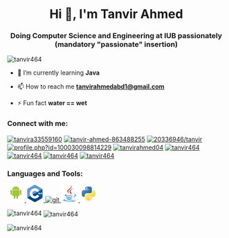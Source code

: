 <h1 align="center">Hi 👋, I'm Tanvir Ahmed</h1>
<h3 align="center">Doing Computer Science and Engineering at IUB passionately (mandatory "passionate" insertion)</h3>

<p align="left"> <img src="https://komarev.com/ghpvc/?username=tanvir464&label=Profile%20views&color=0e75b6&style=flat" alt="tanvir464" /> </p>

- 🌱 I’m currently learning **Java**

- 📫 How to reach me **tanvirahmedabd1@gmail.com**

- ⚡ Fun fact **water == wet**

<h3 align="left">Connect with me:</h3>
<p align="left">
<a href="https://twitter.com/tanvira33559160" target="blank"><img align="center" src="https://raw.githubusercontent.com/rahuldkjain/github-profile-readme-generator/master/src/images/icons/Social/twitter.svg" alt="tanvira33559160" height="30" width="40" /></a>
<a href="https://linkedin.com/in/tanvir-ahmed-863488255" target="blank"><img align="center" src="https://raw.githubusercontent.com/rahuldkjain/github-profile-readme-generator/master/src/images/icons/Social/linked-in-alt.svg" alt="tanvir-ahmed-863488255" height="30" width="40" /></a>
<a href="https://stackoverflow.com/users/20336946/tanvir" target="blank"><img align="center" src="https://raw.githubusercontent.com/rahuldkjain/github-profile-readme-generator/master/src/images/icons/Social/stack-overflow.svg" alt="20336946/tanvir" height="30" width="40" /></a>
<a href="https://fb.com/profile.php?id=100030098814229" target="blank"><img align="center" src="https://raw.githubusercontent.com/rahuldkjain/github-profile-readme-generator/master/src/images/icons/Social/facebook.svg" alt="profile.php?id=100030098814229" height="30" width="40" /></a>
<a href="https://instagram.com/tanvirahmed04" target="blank"><img align="center" src="https://raw.githubusercontent.com/rahuldkjain/github-profile-readme-generator/master/src/images/icons/Social/instagram.svg" alt="tanvirahmed04" height="30" width="40" /></a>
<a href="https://www.codechef.com/users/tanvir464" target="blank"><img align="center" src="https://cdn.jsdelivr.net/npm/simple-icons@3.1.0/icons/codechef.svg" alt="tanvir464" height="30" width="40" /></a>
<a href="https://www.hackerrank.com/tanvir464" target="blank"><img align="center" src="https://raw.githubusercontent.com/rahuldkjain/github-profile-readme-generator/master/src/images/icons/Social/hackerrank.svg" alt="tanvir464" height="30" width="40" /></a>
<a href="https://codeforces.com/profile/tanvir464" target="blank"><img align="center" src="https://raw.githubusercontent.com/rahuldkjain/github-profile-readme-generator/master/src/images/icons/Social/codeforces.svg" alt="tanvir464" height="30" width="40" /></a>
<a href="https://www.leetcode.com/tanvir464" target="blank"><img align="center" src="https://raw.githubusercontent.com/rahuldkjain/github-profile-readme-generator/master/src/images/icons/Social/leet-code.svg" alt="tanvir464" height="30" width="40" /></a>
</p>

<h3 align="left">Languages and Tools:</h3>
<p align="left"> <a href="https://developer.android.com" target="_blank" rel="noreferrer"> <img src="https://raw.githubusercontent.com/devicons/devicon/master/icons/android/android-original-wordmark.svg" alt="android" width="40" height="40"/> </a> <a href="https://www.w3schools.com/cpp/" target="_blank" rel="noreferrer"> <img src="https://raw.githubusercontent.com/devicons/devicon/master/icons/cplusplus/cplusplus-original.svg" alt="cplusplus" width="40" height="40"/> </a> <a href="https://git-scm.com/" target="_blank" rel="noreferrer"> <img src="https://www.vectorlogo.zone/logos/git-scm/git-scm-icon.svg" alt="git" width="40" height="40"/> </a> <a href="https://www.java.com" target="_blank" rel="noreferrer"> <img src="https://raw.githubusercontent.com/devicons/devicon/master/icons/java/java-original.svg" alt="java" width="40" height="40"/> </a> <a href="https://www.python.org" target="_blank" rel="noreferrer"> <img src="https://raw.githubusercontent.com/devicons/devicon/master/icons/python/python-original.svg" alt="python" width="40" height="40"/> </a> </p>

<p><img align="left" src="https://github-readme-stats.vercel.app/api/top-langs?username=tanvir464&show_icons=true&locale=en&layout=compact" alt="tanvir464" /></p>

<p>&nbsp;<img align="center" src="https://github-readme-stats.vercel.app/api?username=tanvir464&show_icons=true&locale=en" alt="tanvir464" /></p>

<p><img align="center" src="https://github-readme-streak-stats.herokuapp.com/?user=tanvir464&" alt="tanvir464" /></p>
